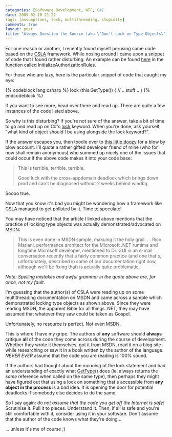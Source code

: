 ```yaml
---
categories: [Software Development, WTF, C#]
date: 2009-02-10 21:22
tags: [assumptions, lock, multithreading, stupidity]
comments: true
layout: post
title: "Always Question the Source (aka \"Don't Lock on Type Objects\")"
---
```

For one reason or another, I recently found myself perusing some code based on the <a href="http://www.lhotka.net/cslanet/" title="CSLA">CSLA</a> framework. While nosing around I came upon a snippet of code that I found rather disturbing. An example can be found <a href="http://www.lhotka.net/cslacvs/viewvc.cgi/trunk/cslacs/Csla/Core/BusinessBase.cs?revision=3690&view=markup" title="BusinessBase.cs">here</a> in the function called InitializeAuthorizationRules.

For those who are lazy, here is the particular snippet of code that caught my eye:

<!--more-->
{% codeblock lang:csharp %}
lock (this.GetType())
{
  // .. stuff ..
}
{% endcodeblock %}

If you want to see more, head over there and read up. There are quite a few instances of the code listed above.

So why is this disturbing? If you're not sure of the answer, take a bit of time to go and read up on C#'s <a href="http://msdn.microsoft.com/en-us/library/c5kehkcz.aspx" title="lock Statement (C# Reference)">lock</a> keyword. When you're done, ask yourself "what kind of object should I be using alongside the lock keyword?".

If the answer escapes you, then toodle over to <a href="http://www.mail-archive.com/bdotnet@groups.msn.com/msg06816.html" title="Why Lock(typeof(ClassName)) or SyncLock GetType(ClassName) Is Bad">this little doozy</a> for a blow by blow account. I'll quote a rather gifted developer friend of mine (who for now shall remain anonymous) who summed up nicely one of the issues that could occur if the above code makes it into your code base:
<blockquote><p>This is terrible, terrible, terrible.

Good luck with the cross-appdomain deadlock which brings down prod and can't be diagnosed without 2 weeks behind windbg.</p></blockquote> Soooo true.

Now that you know it's bad you might be wondering how a framework like CSLA managed to get polluted by it. Time to speculate!

You may have noticed that the article I linked above mentions that the practice of locking type objects was actually demonstrated/advocated on MSDN:
<blockquote><p>
This is even done in MSDN sample, makuing it the holy grail.
.
.
Rico Mariani, performance architect for the Microsoft .NET runtime and longtime
Microsoft developer, mentioned to Dr. GUI in an e-mail conversation recently that a
fairly common practice (and one that's, unfortunately, described in some of our
documentation right now, although we'll be fixing that) is actually quite problematic.
</p></blockquote>
<em>Note: Spelling mistakes and awful grammar in the quote above are, for once, not my fault.</em>

I'm guessing that the author(s) of CSLA were reading up on some multithreading documentation on MSDN and came across a sample which demonstrated locking type objects as shown above. Since they were reading MSDN, the apparent Bible for all things .NET, they may have assumed that whatever they saw could be taken as Gospel.

Unfortunately, no resource is perfect. Not even MSDN.

This is where I have my gripe. The authors of <strong>any</strong> software should <strong>always</strong> critique <strong>all</strong> of the code they come across during the course of development. Whether they wrote it themselves, got it from MSDN, read it on a blog site while researching or saw it in a book written by the author of the language. <em>NEVER EVER</em> assume that the code you are reading is 100% sound.

If the authors had thought about the <em>meaning</em> of the lock statement and had an understanding of exactly what <a href="http://msdn.microsoft.com/en-us/library/system.object.gettype.aspx" title="Object.GetType Method">GetType()</a> does (ie. always returns the <em>same</em> reference when called on the same type), then perhaps they might have figured out that using a lock on something that's accessible from <strong>any object in the process</strong> is a bad idea. It is opening the door for potential deadlocks if somebody else decides to do the same.

So I say again: <em>do not assume that the code you get off the Internet is safe!</em> Scrutinise it. Pull it to pieces. Understand it. Then, if all is safe and you're still comfortable with it, consider using it in your software. Don't assume that the author of the code knows what they're doing...

... unless it's me of course ;)

<!--adsense-->
